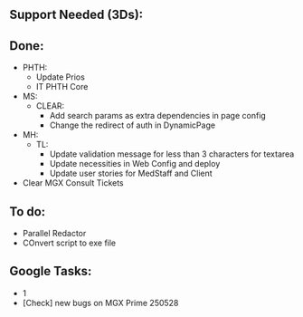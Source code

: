 ## Support Needed (3Ds):
## Done:
  - PHTH:
    - Update Prios
    - IT PHTH Core
  - MS:
    - CLEAR:
      - Add search params as extra dependencies in page config
      - Change the redirect of auth in DynamicPage
  - MH:
    - TL:
      - Update validation message for less than 3 characters for textarea
      - Update necessities in Web Config and deploy
      - Update user stories for MedStaff and Client
  - Clear MGX Consult Tickets
## To do:
  - Parallel Redactor
  - COnvert script to exe file
## Google Tasks:
  - 1
  - [Check] new bugs on MGX Prime 250528
